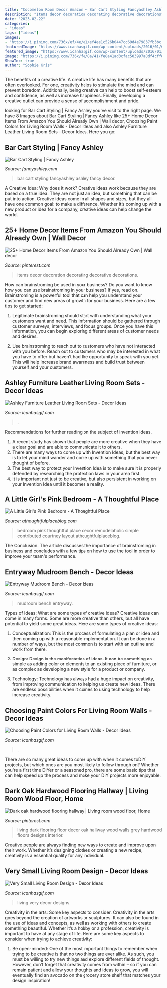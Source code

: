 ```yaml
---
title: "Cocomelon Room Decor Amazon ~ Bar Cart Styling Fancyashley Ashley Fancy Decor"
description: "Items decor decoration decorating decorative decorations"
date: "2023-02-22"
categories:
- "ideas"
tags: ["ideas"]
images:
- "https://i.pinimg.com/736x/ef/4e/e1/ef4ee1c526b0447cc69d4e79837fb3bc.jpg"
featuredImage: "https://www.icanhasgif.com/wp-content/uploads/2016/01/Choosing-Paint-Colors-for-Living-Room-Walls.jpg"
featured_image: "https://www.icanhasgif.com/wp-content/uploads/2016/01/Choosing-Paint-Colors-for-Living-Room-Walls.jpg"
image: "https://i.pinimg.com/736x/fe/8a/41/fe8a41ad3cfac503997a8df4cff8934a.jpg"
ShowToc: true
author: "Sophie Kris"
---
```



The benefits of a creative life.
A creative life has many benefits that are often overlooked. For one, creativity helps to stimulate the mind and can prevent boredom. Additionally, being creative can help to boost self-esteem and confidence, as well as increase happiness. Finally, developing a creative outlet can provide a sense of accomplishment and pride.

	

		
looking for Bar Cart Styling | Fancy Ashley you've visit to the right page. We have 8 Images about Bar Cart Styling | Fancy Ashley like 25+ Home Decor Items From Amazon You Should Already Own | Wall decor, Choosing Paint Colors for Living Room Walls - Decor Ideas and also Ashley Furniture Leather Living Room Sets - Decor Ideas. Here you go:
		
    
## Bar Cart Styling | Fancy Ashley

<img loading=lazy src="https://assets.fancyashley.com/wp-content/uploads/2015/09/DSC_9594_blog-478x717.jpg" onerror="this.onerror=null;this.src='https://tse1.mm.bing.net/th?id=OIP.PXHUinm6gw-oZ0xTBEyuewHaLH&amp;pid=15.1';" alt="Bar Cart Styling | Fancy Ashley">

_Source: fancyashley.com_

>bar cart styling fancyashley ashley fancy decor. 

	

A Creative Idea: Why does it work?
Creative ideas work because they are based on a true idea. They are not just an idea, but something that can be put into action. Creative ideas come in all shapes and sizes, but they all have one common goal: to make a difference. Whether it’s coming up with a new product or idea for a company, creative ideas can help change the world.

    
## 25+ Home Decor Items From Amazon You Should Already Own | Wall Decor

<img loading=lazy src="https://i.pinimg.com/736x/fe/8a/41/fe8a41ad3cfac503997a8df4cff8934a.jpg" onerror="this.onerror=null;this.src='https://tse4.mm.bing.net/th?id=OIP.U6KBrZSF-bR6L8loLkFH9gHaKs&amp;pid=15.1';" alt="25+ Home Decor Items From Amazon You Should Already Own | Wall decor">

_Source: pinterest.com_

>items decor decoration decorating decorative decorations. 

	

How can brainstroming be used in your business?
Do you want to know how you can use brainstroming in your business? If yes, read on. Brainstroming is a powerful tool that can help you understand your customer and find new areas of growth for your business. Here are a few tips to get started:
1. Legitimate brainstroming should start with understanding what your customers want and need. This information should be gathered through customer surveys, interviews, and focus groups. Once you have this information, you can begin exploring different areas of customer needs and desires.

2. Use brainstroming to reach out to customers who have not interacted with you before. Reach out to customers who may be interested in what you have to offer but haven’t had the opportunity to speak with you yet. This will help increase brand awareness and build trust between yourself and your customers.


    
## Ashley Furniture Leather Living Room Sets - Decor Ideas

<img loading=lazy src="https://www.icanhasgif.com/wp-content/uploads/2016/01/Ashley-Furniture-Leather-Living-Room-Sets-1024x768.jpg" onerror="this.onerror=null;this.src='https://tse3.mm.bing.net/th?id=OIP.BLEIrfY-479lSZCU6Je4bQHaFj&amp;pid=15.1';" alt="Ashley Furniture Leather Living Room Sets - Decor Ideas">

_Source: icanhasgif.com_

>. 

	

Recommendations for further reading on the subject of invention ideas.
1. A recent study has shown that people are more creative when they have a clear goal and are able to communicate it to others.
2. There are many ways to come up with Invention Ideas, but the best way is to let your mind wander and come up with something that you never thought of before. 
3. The best way to protect your Invention Idea is to make sure it is properly defended by researching the protection laws in your area first. 
4. It is important not just to be creative, but also persistent in working on your Invention Idea until it becomes a reality.

    
## A Little Girl&#039;s Pink Bedroom - A Thoughtful Place

<img loading=lazy src="https://athoughtfulplaceblog.com/wp-content/uploads/2010/09/IMG_66382.jpg" onerror="this.onerror=null;this.src='https://tse4.mm.bing.net/th?id=OIP.HB9ik-gJABINwkp56ubQNgAAAA&amp;pid=15.1';" alt="A Little Girl&#039;s Pink Bedroom - A Thoughtful Place">

_Source: athoughtfulplaceblog.com_

>bedroom pink thoughtful place decor remodelaholic simple contributed courtney layout athoughtfulplaceblog. 

	

The Conclusion.
The article discusses the importance of brainstroming in business and concludes with a few tips on how to use the tool in order to improve your team's performance.

    
## Entryway Mudroom Bench - Decor Ideas

<img loading=lazy src="https://www.icanhasgif.com/wp-content/uploads/2015/01/Entryway-Mudroom-Bench.jpg" onerror="this.onerror=null;this.src='https://tse2.mm.bing.net/th?id=OIP.QVtr5ZT86R5ZZBoUYsva4AHaLE&amp;pid=15.1';" alt="Entryway Mudroom Bench - Decor Ideas">

_Source: icanhasgif.com_

>mudroom bench entryway. 

	

Types of Ideas: What are some types of creative ideas?
Creative ideas can come in many forms. Some are more creative than others, but all have potential to yield some great ideas. Here are some types of creative ideas:
1. Conceptualization: This is the process of formulating a plan or idea and then coming up with a reasonable implementation. It can be done in a number of ways, but the most common is to start with an outline and work from there.

2. Design: Design is the manifestation of ideas. It can be something as simple as adding color or elements to an existing piece of furniture, or as complex as developing a new style for a product or company.

3. Technology: Technology has always had a huge impact on creativity, from improving communication to helping us create new ideas. There are endless possibilities when it comes to using technology to help increase creativity.


    
## Choosing Paint Colors For Living Room Walls - Decor Ideas

<img loading=lazy src="https://www.icanhasgif.com/wp-content/uploads/2016/01/Choosing-Paint-Colors-for-Living-Room-Walls.jpg" onerror="this.onerror=null;this.src='https://tse3.mm.bing.net/th?id=OIP.ua9G_CP9JHJKWLBPLd3ySQHaFj&amp;pid=15.1';" alt="Choosing Paint Colors for Living Room Walls - Decor Ideas">

_Source: icanhasgif.com_

>. 

	

There are so many great ideas to come up with when it comes toDIY projects, but which ones are you most likely to follow through on? Whether you're a first time DIYer or a seasoned pro, there are some basic tips that can help speed up the process and make your DIY projects more enjoyable.

    
## Dark Oak Hardwood Flooring Hallway | Living Room Wood Floor, Home

<img loading=lazy src="https://i.pinimg.com/736x/ef/4e/e1/ef4ee1c526b0447cc69d4e79837fb3bc.jpg" onerror="this.onerror=null;this.src='https://tse3.mm.bing.net/th?id=OIP.wil2xTONXO-NHT4T39mh3QHaLL&amp;pid=15.1';" alt="Dark oak hardwood flooring hallway | Living room wood floor, Home">

_Source: pinterest.com_

>living dark flooring floor decor oak hallway wood walls grey hardwood floors designs interior. 

	

Creative people are always finding new ways to create and improve upon their work. Whether it’s designing clothes or creating a new recipe, creativity is a essential quality for any individual.

    
## Very Small Living Room Design - Decor Ideas

<img loading=lazy src="https://www.icanhasgif.com/wp-content/uploads/2014/11/Very-Small-Living-Room-Design.jpg" onerror="this.onerror=null;this.src='https://tse2.mm.bing.net/th?id=OIP.evV6CaRUxoMenNX05lGQGgHaLH&amp;pid=15.1';" alt="Very Small Living Room Design - Decor Ideas">

_Source: icanhasgif.com_

>living very decor designs. 

	

Creativity in the arts: Some key aspects to consider.
Creativity in the arts goes beyond the creation of artworks or sculptures. It can also be found in the use of ideas and concepts, as well as working with others to create something beautiful. Whether it’s a hobby or a profession, creativity is important to have at any stage of life. Here are some key aspects to consider when trying to achieve creativity: 
1) Be open-minded: One of the most important things to remember when trying to be creative is that no two things are ever alike. As such, you must be willing to try new things and explore different fields of thought. However, don’t forget that creativity comes from within – so if you can remain patient and allow your thoughts and ideas to grow, you will eventually find an avocado on the grocery store shelf that matches your design inspiration!

